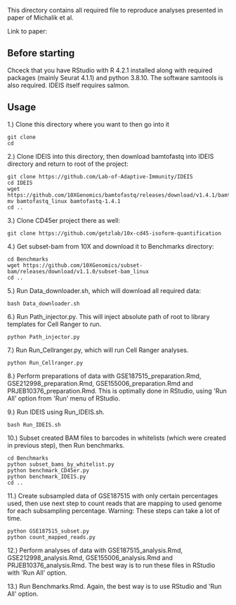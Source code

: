 This directory contains all required file to reproduce analyses presented in paper of Michalik et al.  

Link to paper:

## Before starting

Chceck that you have RStudio with R 4.2.1 installed along with required packages (mainly Seurat 4.1.1) and python 3.8.10. The software samtools is also required. IDEIS itself requires salmon.  

## Usage

1.) Clone this directory where you want to then go into it 

```
git clone  
cd  
```

2.) Clone IDEIS into this directory, then download bamtofastq into IDEIS directory and return to root of the project: 


```
git clone https://github.com/Lab-of-Adaptive-Immunity/IDEIS  
cd IDEIS  
wget https://github.com/10XGenomics/bamtofastq/releases/download/v1.4.1/bamtofastq_linux  
mv bamtofastq_linux bamtofastq-1.4.1
cd ..
```

3.) Clone CD45er project there as well:  

```
git clone https://github.com/getzlab/10x-cd45-isoform-quantification  
```

4.) Get subset-bam from 10X and download it to Benchmarks directory:  

```
cd Benchmarks  
wget https://github.com/10XGenomics/subset-bam/releases/download/v1.1.0/subset-bam_linux  
cd ..
```

5.) Run Data_downloader.sh, which will download all required data:  

```
bash Data_downloader.sh
```

6.) Run Path_injector.py. This will inject absolute path of root to library templates for Cell Ranger to run. 

```
python Path_injector.py
```

7.) Run Run_Cellranger.py, which will run Cell Ranger analyses.

```
python Run_Cellranger.py
```

8.) Perform preparations of data with GSE187515_preparation.Rmd, GSE212998_preparation.Rmd, GSE155006_preparation.Rmd and PRJEB10376_preparation.Rmd. This is optimally done in RStudio, using 'Run All' option from 'Run' menu of RStudio. 

9.) Run IDEIS using Run_IDEIS.sh.

```
bash Run_IDEIS.sh
```

10.) Subset created BAM files to barcodes in whitelists (which were created in previous step), then Run benchmarks.

```
cd Benchmarks
python subset_bams_by_whitelist.py
python benchmark_CD45er.py
python benchmark_IDEIS.py
cd ..
```

11.) Create subsampled data of GSE187515 with only certain percentages used, then use next step to count reads that are mapping to used genome for each subsampling percentage.  Warning: These steps can take a lot of time.

```
python GSE187515_subset.py
python count_mapped_reads.py
```

12.) Perform analyses of data with GSE187515_analysis.Rmd, GSE212998_analysis.Rmd, GSE155006_analysis.Rmd and PRJEB10376_analysis.Rmd. The best way is to run these files in RStudio with 'Run All' option.

13.) Run Benchmarks.Rmd. Again, the best way is to use RStudio and 'Run All' option.
